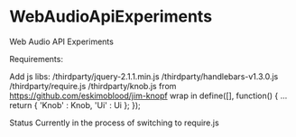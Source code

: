 WebAudioApiExperiments
======================

Web Audio API Experiments


Requirements:

Add js libs:
	/thirdparty/jquery-2.1.1.min.js
	/thirdparty/handlebars-v1.3.0.js
	/thirdparty/require.js
	/thirdparty/knob.js 				from https://github.com/eskimoblood/jim-knopf
		wrap in
		define([], function() { 
			...
		return { 'Knob' : Knob, 'Ui' : Ui }; });

Status
Currently in the process of switching to require.js